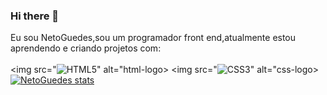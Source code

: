 ### Hi there 👋

Eu sou NetoGuedes,sou um programador front end,atualmente estou aprendendo e criando projetos com:
<br>
<br>
 <img src="![HTML5](https://img.shields.io/badge/html5-%23E34F26.svg?style=for-the-badge&logo=html5&logoColor=white)" alt="html-logo>
<img src="![CSS3](https://img.shields.io/badge/css3-%231572B6.svg?style=for-the-badge&logo=css3&logoColor=white)" alt="css-logo>
[![NetoGuedes stats](https://github-readme-stats.vercel.app/api?username=NetoGuedes10)](https://github.com/anuraghazra/github-readme-stats)
